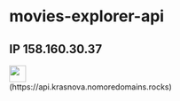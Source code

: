 # movies-explorer-api

## IP 158.160.30.37

<div id="header" align="left">
  <img src="https://img.freepik.com/premium-vector/frontend-typographic-header-concept-website-interface-design-improvement-programming-and-coding-it-profession-isolated-flat-vector-illustration_277904-7101.jpg?w=2000" width="30"/>
</div>
(https://api.krasnova.nomoredomains.rocks)

<!-- https://ru.freepik.com/premium-vector/frontend-typographic-header-concept-website-interface-design-improvement-programming-and-coding-it-profession-isolated-flat-vector-illustration_10520649.htm?query=backend#from_view=detail_alsolike -->
